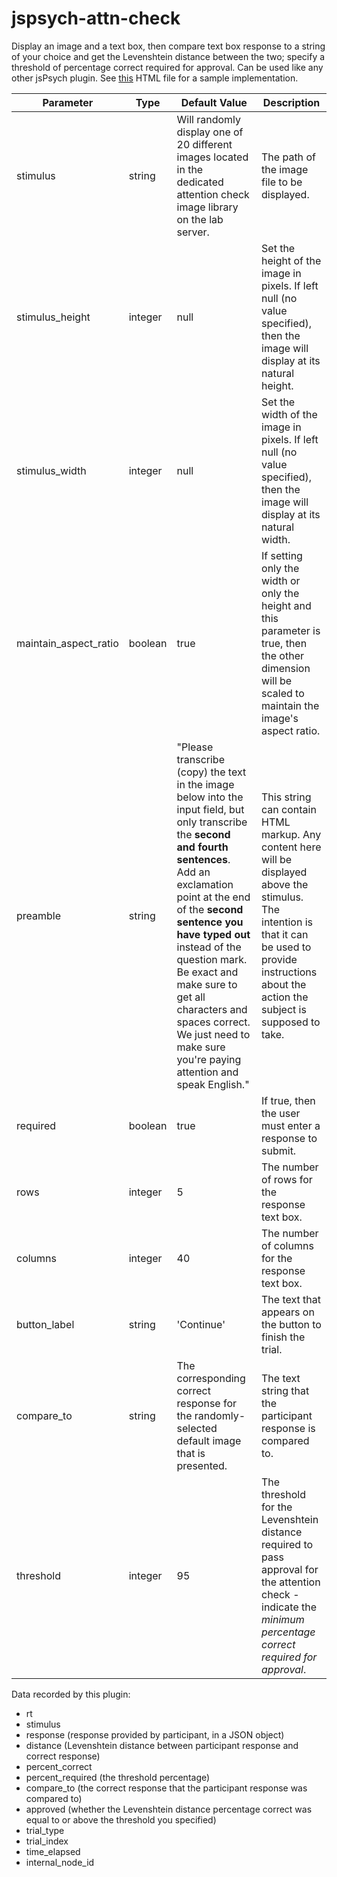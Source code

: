# jspsych-attn-check
Display an image and a text box, then compare text box response to a string of your choice and get the Levenshtein distance between the two; specify a threshold of percentage correct required for approval. Can be used like any other jsPsych plugin. See [this](test_attn_check.html) HTML file for a sample implementation.

|Parameter|Type|Default Value|Description|
|---|---|---|---|
|stimulus|string|Will randomly display one of 20 different images located in the dedicated attention check image library on the lab server.|The path of the image file to be displayed.|
|stimulus_height|integer|null|Set the height of the image in pixels. If left null (no value specified), then the image will display at its natural height.|
|stimulus_width|integer|null|Set the width of the image in pixels. If left null (no value specified), then the image will display at its natural width.|
|maintain_aspect_ratio|boolean|true|If setting only the width or only the height and this parameter is true, then the other dimension will be scaled to maintain the image's aspect ratio.|
|preamble|string|"Please transcribe (copy) the text in the image below into the input field, but only transcribe the **second and fourth sentences**. Add an exclamation point at the end of the **second sentence you have typed out** instead of the question mark. Be exact and make sure to get all characters and spaces correct. We just need to make sure you're paying attention and speak English."|This string can contain HTML markup. Any content here will be displayed above the stimulus. The intention is that it can be used to provide instructions about the action the subject is supposed to take.|
|required|boolean|true|If true, then the user must enter a response to submit.|
|rows|integer|5|The number of rows for the response text box.|
|columns|integer|40|The number of columns for the response text box.|
|button_label|string|'Continue'|The text that appears on the button to finish the trial.|
|compare_to|string|The corresponding correct response for the randomly-selected default image that is presented.|The text string that the participant response is compared to.|
|threshold|integer|95|The threshold for the Levenshtein distance required to pass approval for the attention check - indicate the *minimum percentage correct required for approval*.|

Data recorded by this plugin:
- rt
- stimulus 
- response (response provided by participant, in a JSON object)
- distance (Levenshtein distance between participant response and correct response)
- percent_correct
- percent_required (the threshold percentage)
- compare_to (the correct response that the participant response was compared to)
- approved (whether the Levenshtein distance percentage correct was equal to or above the threshold you specified)
- trial_type
- trial_index
- time_elapsed
- internal_node_id
